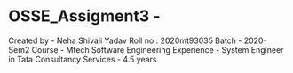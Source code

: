 # OSSE_Assigment3 -
Created by - Neha Shivali Yadav
Roll no :  2020mt93035
Batch - 2020- Sem2
Course - Mtech Software Engineering
Experience - System Engineer in Tata Consultancy Services - 4.5 years
